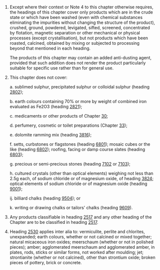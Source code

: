 1. Except where their context or Note 4 to this chapter otherwise requires, the headings of this chapter cover only products which are in the crude state or which have been washed (even with chemical substances eliminating the impurities without changing the structure of the product), crushed, ground, powdered, levigated, sifted, screened, concentrated by flotation, magnetic separation or other mechanical or physical processes (except crystallisation), but not products which have been roasted, calcined, obtained by mixing or subjected to processing beyond that mentioned in each heading.

    The products of this chapter may contain an added anti-dusting agent, provided that such addition does not render the product particularly suitable for specific use rather than for general use.

2. This chapter does not cover:

    a. sublimed sulphur, precipitated sulphur or colloidal sulphur (heading [2802](/headings/2802));
    
    b. earth colours containing 70% or more by weight of combined iron evaluated as Fe2O3 (heading [2821](/headings/2821));
    
    c. medicaments or other products of Chapter [30](/chapters/30);
    
    d. perfumery, cosmetic or toilet preparations (Chapter [33](/chapters/33));

    e. dolomite ramming mix (heading [3816](/headings/3816));
    
    f. setts, curbstones or flagstones (heading [6801](/headings/6801)); mosaic cubes or the like (heading [6802](/headings/6802)); roofing, facing or damp course slates (heading [6803](/headings/6803));
    
    g. precious or semi-precious stones (heading [7102](/headings/7102) or [7103](/headings/7103));
    
    h. cultured crystals (other than optical elements) weighing not less than 2.5g each, of sodium chloride or of magnesium oxide, of heading [3824](/headings/3824); optical elements of sodium chloride or of magnesium oxide (heading [9001](/headings/9001));
    
    ij. billiard chalks (heading [9504](/headings/9504)); or
    
    k. writing or drawing chalks or tailors' chalks (heading [9609](/headings/9609)).

3. Any products classifiable in heading [2517](/headings/2517) and any other heading of the Chapter are to be classified in heading [2517](/headings/2517).

4. Heading [2530](/headings/2530) applies inter alia to: vermiculite, perlite and chlorites, unexpanded; earth colours, whether or not calcined or mixed together; natural micaceous iron oxides; meerschaum (whether or not in polished pieces); amber; agglomerated meerschaum and agglomerated amber, in plates, rods, sticks or similar forms,
not worked after moulding; jet; strontianite (whether or not calcined), other than strontium oxide; broken pieces of pottery, brick or concrete.